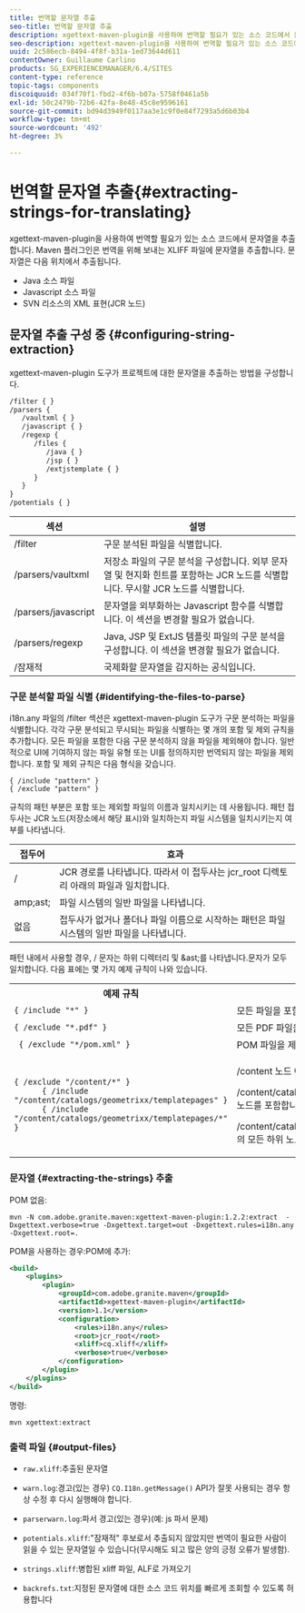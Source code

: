 ```yaml
---
title: 번역할 문자열 추출
seo-title: 번역할 문자열 추출
description: xgettext-maven-plugin을 사용하여 번역할 필요가 있는 소스 코드에서 문자열을 추출합니다
seo-description: xgettext-maven-plugin을 사용하여 번역할 필요가 있는 소스 코드에서 문자열을 추출합니다
uuid: 2c586ecb-8494-4f8f-b31a-1ed73644d611
contentOwner: Guillaume Carlino
products: SG_EXPERIENCEMANAGER/6.4/SITES
content-type: reference
topic-tags: components
discoiquuid: 034f70f1-fbd2-4f6b-b07a-5758f0461a5b
exl-id: 50c2479b-72b6-42fa-8e48-45c8e9596161
source-git-commit: bd94d3949f0117aa3e1c9f0e84f7293a5d6b03b4
workflow-type: tm+mt
source-wordcount: '492'
ht-degree: 3%

---
```


# 번역할 문자열 추출{#extracting-strings-for-translating}

xgettext-maven-plugin을 사용하여 번역할 필요가 있는 소스 코드에서 문자열을 추출합니다. Maven 플러그인은 번역을 위해 보내는 XLIFF 파일에 문자열을 추출합니다. 문자열은 다음 위치에서 추출됩니다.

* Java 소스 파일
* Javascript 소스 파일
* SVN 리소스의 XML 표현(JCR 노드)

## 문자열 추출 구성 중 {#configuring-string-extraction}

xgettext-maven-plugin 도구가 프로젝트에 대한 문자열을 추출하는 방법을 구성합니다.

```xml
/filter { }
/parsers {
   /vaultxml { }
   /javascript { }
   /regexp {
      /files {
         /java { } 
         /jsp { }
         /extjstemplate { }
      }
   }
}
/potentials { }
```

| 섹션 | 설명 |
|---|---|
| /filter | 구문 분석된 파일을 식별합니다. |
| /parsers/vaultxml | 저장소 파일의 구문 분석을 구성합니다. 외부 문자열 및 현지화 힌트를 포함하는 JCR 노드를 식별합니다. 무시할 JCR 노드를 식별합니다. |
| /parsers/javascript | 문자열을 외부화하는 Javascript 함수를 식별합니다. 이 섹션을 변경할 필요가 없습니다. |
| /parsers/regexp | Java, JSP 및 ExtJS 템플릿 파일의 구문 분석을 구성합니다. 이 섹션을 변경할 필요가 없습니다. |
| /잠재적 | 국제화할 문자열을 감지하는 공식입니다. |

### 구문 분석할 파일 식별 {#identifying-the-files-to-parse}

i18n.any 파일의 /filter 섹션은 xgettext-maven-plugin 도구가 구문 분석하는 파일을 식별합니다. 각각 구문 분석되고 무시되는 파일을 식별하는 몇 개의 포함 및 제외 규칙을 추가합니다. 모든 파일을 포함한 다음 구문 분석하지 않을 파일을 제외해야 합니다. 일반적으로 UI에 기여하지 않는 파일 유형 또는 UI를 정의하지만 번역되지 않는 파일을 제외합니다. 포함 및 제외 규칙은 다음 형식을 갖습니다.

```
{ /include "pattern" }
{ /exclude "pattern" }
```

규칙의 패턴 부분은 포함 또는 제외할 파일의 이름과 일치시키는 데 사용됩니다. 패턴 접두사는 JCR 노드(저장소에서 해당 표시)와 일치하는지 파일 시스템을 일치시키는지 여부를 나타냅니다.

| 접두어 | 효과 |
|---|---|
| / | JCR 경로를 나타냅니다. 따라서 이 접두사는 jcr_root 디렉토리 아래의 파일과 일치합니다. |
| amp;ast; | 파일 시스템의 일반 파일을 나타냅니다. |
| 없음 | 접두사가 없거나 폴더나 파일 이름으로 시작하는 패턴은 파일 시스템의 일반 파일을 나타냅니다. |

패턴 내에서 사용할 경우, / 문자는 하위 디렉터리 및 &amp;ast;를 나타냅니다.문자가 모두 일치합니다. 다음 표에는 몇 가지 예제 규칙이 나와 있습니다.

<table> 
 <tbody> 
  <tr> 
   <th>예제 규칙</th> 
   <th>효과</th> 
  </tr> 
  <tr> 
   <td><code>{ /include "*" }</code></td> 
   <td>모든 파일을 포함합니다.</td> 
  </tr> 
  <tr> 
   <td><code>{ /exclude "*.pdf" }</code></td> 
   <td>모든 PDF 파일을 제외합니다.</td> 
  </tr> 
  <tr> 
   <td><code> { /exclude "*/pom.xml" }</code></td> 
   <td>POM 파일을 제외합니다.</td> 
  </tr> 
  <tr> 
   <td><code class="code">{ /exclude "/content/*" }
      { /include "/content/catalogs/geometrixx/templatepages" }
      { /include "/content/catalogs/geometrixx/templatepages/*" }</code></td> 
   <td><p>/content 노드 아래의 모든 파일을 제외합니다.</p> <p>/content/catalog/geometrixx/templatepages 노드를 포함합니다.</p> <p>/content/catalog/geometrixx/templatepages의 모든 하위 노드를 포함합니다.</p> </td> 
  </tr> 
 </tbody> 
</table>

### 문자열 {#extracting-the-strings} 추출

POM 없음:

```shell
mvn -N com.adobe.granite.maven:xgettext-maven-plugin:1.2.2:extract  -Dxgettext.verbose=true -Dxgettext.target=out -Dxgettext.rules=i18n.any -Dxgettext.root=.
```

POM을 사용하는 경우:POM에 추가:

```xml
<build>
    <plugins>
        <plugin>
            <groupId>com.adobe.granite.maven</groupId>
            <artifactId>xgettext-maven-plugin</artifactId>
            <version>1.1</version>
            <configuration>
                <rules>i18n.any</rules>
                <root>jcr_root</root>
                <xliff>cq.xliff</xliff>
                <verbose>true</verbose>
            </configuration>
        </plugin>
    </plugins>
</build>
```

명령:

```shell
mvn xgettext:extract
```

### 출력 파일 {#output-files}

* `raw.xliff`:추출된 문자열
* `warn.log`:경고(있는 경우)  `CQ.I18n.getMessage()` API가 잘못 사용되는 경우 항상 수정 후 다시 실행해야 합니다.

* `parserwarn.log`:파서 경고(있는 경우)(예: js 파서 문제)
* `potentials.xliff`:&quot;잠재적&quot; 후보로서 추출되지 않았지만 번역이 필요한 사람이 읽을 수 있는 문자열일 수 있습니다(무시해도 되고 많은 양의 긍정 오류가 발생함).
* `strings.xliff`:병합된 xliff 파일, ALF로 가져오기
* `backrefs.txt`:지정된 문자열에 대한 소스 코드 위치를 빠르게 조회할 수 있도록 허용합니다
